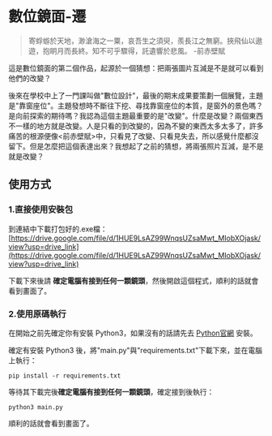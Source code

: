 # 數位鏡面-遷

> 寄蜉蝣於天地，渺滄海之一粟，哀吾生之須臾，羨長江之無窮。挾飛仙以遨遊，抱眀月而長終。知不可乎驟得，託遺響於悲風。 -前赤壁賦

這是數位鏡面的第二個作品，起源於一個猜想：把兩張圖片互減是不是就可以看到他們的改變？

後來在學校中上了一門課叫做"數位設計"，最後的期末成果要策劃一個展覽，主題是"靠窗座位"。主題發想時不斷往下挖、尋找靠窗座位的本質，是窗外的景色嗎？是向前探索的期待嗎？我認為這個主題最重要的是"改變"。什麼是改變？兩個東西不一樣的地方就是改變。人是只看的到改變的，因為不變的東西太多太多了，許多痛苦的根源便像<前赤壁賦>中，只看見了改變、只看見失去，所以感覺什麼都沒留下。但是怎麼把這個表達出來？我想起了之前的猜想，將兩張照片互減，是不是就是改變？

## 使用方式

### 1.直接使用安裝包

到連結中下載打包好的.exe檔：[https://drive.google.com/file/d/1HUE9LsAZ99WnqsUZsaMwt_MIobXOjask/view?usp=drive_link](https://drive.google.com/file/d/1HUE9LsAZ99WnqsUZsaMwt_MIobXOjask/view?usp=drive_link)

下載下來後請 **確定電腦有接到任何一顆鏡頭**，然後開啟這個程式，順利的話就會看到畫面了。

### 2.使用原碼執行

在開始之前先確定你有安裝 Python3，如果沒有的話請先去 [Python官網](https://www.python.org/) 安裝。

確定有安裝 Python3 後，將"main.py"與"requirements.txt"下載下來，並在電腦上執行：
```
pip install -r requirements.txt
```
等待其下載完後**確定電腦有接到任何一顆鏡頭**，確定接到後執行：
```
python3 main.py
```
順利的話就會看到畫面了。
